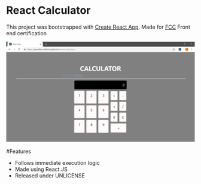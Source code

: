# React Calculator
This project was bootstrapped with [Create React App](https://github.com/facebook/create-react-app).
Made for [FCC](https://learn.freecodecamp.org/front-end-libraries/front-end-libraries-projects/build-a-javascript-calculator) Front end certification

<img src="https://github.com/parvathy-santhosh/react-calculator/blob/master/screenshot.PNG?raw=true" />

#Features
* Follows immediate execution logic
* Made using React.JS
* Released under UNLICENSE
